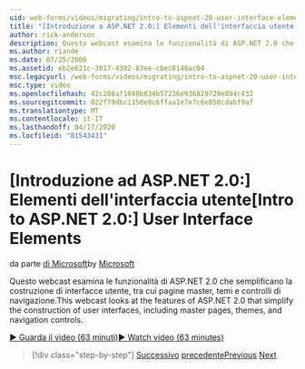 ```yaml
---
uid: web-forms/videos/migrating/intro-to-aspnet-20-user-interface-elements
title: "[Introduzione a ASP.NET 2.0:] Elementi dell'interfaccia utente Documenti Microsoft"
author: rick-anderson
description: Questo webcast esamina le funzionalità di ASP.NET 2.0 che semplificano la costruzione di interfacce utente, tra cui pagine master, temi e controlli di navigazione.
ms.author: riande
ms.date: 07/25/2006
ms.assetid: eb2e621c-3017-4382-83ee-cbec8148ac04
msc.legacyurl: /web-forms/videos/migrating/intro-to-aspnet-20-user-interface-elements
msc.type: video
ms.openlocfilehash: 42c208af1048b834b57236e936829729e894c432
ms.sourcegitcommit: 022f79dbc1350e0c6ffaa1e7e7c6e850cdabf9af
ms.translationtype: MT
ms.contentlocale: it-IT
ms.lasthandoff: 04/17/2020
ms.locfileid: "81543431"
---
```

# <a name="intro-to-aspnet-20-user-interface-elements"></a><span data-ttu-id="1be47-103">[Introduzione ad ASP.NET 2.0:] Elementi dell'interfaccia utente</span><span class="sxs-lookup"><span data-stu-id="1be47-103">[Intro to ASP.NET 2.0:] User Interface Elements</span></span>

<span data-ttu-id="1be47-104">da parte [di Microsoft](https://github.com/microsoft)</span><span class="sxs-lookup"><span data-stu-id="1be47-104">by [Microsoft](https://github.com/microsoft)</span></span>

<span data-ttu-id="1be47-105">Questo webcast esamina le funzionalità di ASP.NET 2.0 che semplificano la costruzione di interfacce utente, tra cui pagine master, temi e controlli di navigazione.</span><span class="sxs-lookup"><span data-stu-id="1be47-105">This webcast looks at the features of ASP.NET 2.0 that simplify the construction of user interfaces, including master pages, themes, and navigation controls.</span></span>

[<span data-ttu-id="1be47-106">&#9654; Guarda il video (63 minuti)</span><span class="sxs-lookup"><span data-stu-id="1be47-106">&#9654; Watch video (63 minutes)</span></span>](https://channel9.msdn.com/Blogs/ASP-NET-Site-Videos/intro-to-aspnet-20-user-interface-elements)

> [!div class="step-by-step"]
> <span data-ttu-id="1be47-107">[Successivo](intro-to-aspnet-20-aspnet-20-fundamentals.md)
> [precedente](migrating-from-classic-asp-to-aspnet.md)</span><span class="sxs-lookup"><span data-stu-id="1be47-107">[Previous](intro-to-aspnet-20-aspnet-20-fundamentals.md)
[Next](migrating-from-classic-asp-to-aspnet.md)</span></span>
